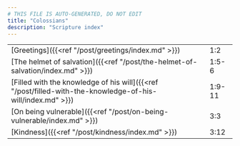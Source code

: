 ```yaml
---
# THIS FILE IS AUTO-GENERATED, DO NOT EDIT
title: "Colossians"
description: "Scripture index"
---
```


|  |  |
| --- | --- |
| [Greetings]({{<ref "/post/greetings/index.md" >}}) | 1:2 |
| [The helmet of salvation]({{<ref "/post/the-helmet-of-salvation/index.md" >}}) | 1:5-6 |
| [Filled with the knowledge of his will]({{<ref "/post/filled-with-the-knowledge-of-his-will/index.md" >}}) | 1:9-11 |
| [On being vulnerable]({{<ref "/post/on-being-vulnerable/index.md" >}}) | 3:3 |
| [Kindness]({{<ref "/post/kindness/index.md" >}}) | 3:12 |
